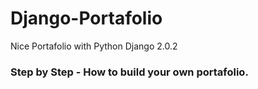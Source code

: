 # Django-Portafolio
Nice Portafolio with Python Django 2.0.2

### Step by Step - How to build your own portafolio.


